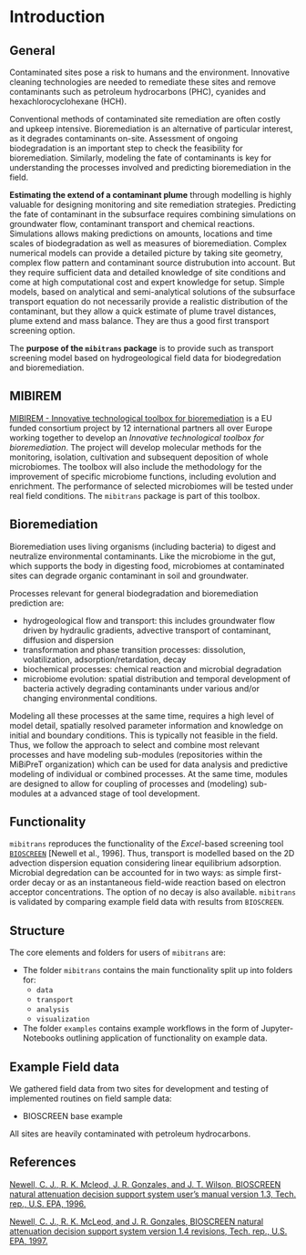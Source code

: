 # Introduction

## General

Contaminated sites pose a risk to humans and the environment. Innovative cleaning technologies are needed to remediate these sites and remove contaminants such as petroleum hydrocarbons (PHC), cyanides and hexachlorocyclohexane (HCH).

Conventional methods of contaminated site remediation are often costly and upkeep intensive. Bioremediation is an alternative of particular interest, as it degrades contaminants on-site. Assessment of ongoing biodegradation is an important step to check the feasibility for bioremediation. Similarly, modeling the fate of contaminants is key for understanding the processes involved and predicting bioremediation in the field. 

**Estimating the extend of a contaminant plume** through modelling is highly valuable for designing monitoring and site remediation strategies. Predicting the fate of contaminant in the subsurface requires combining simulations on groundwater flow, contaminant transport and chemical reactions. Simulations allows making predictions on amounts, locations and time scales of biodegradation as well as measures of bioremediation. Complex numerical models can provide a detailed picture by taking site geometry, complex flow pattern and contaminant source distrubution into account. But they require sufficient data and detailed knowledge of site conditions and come at high computational cost and expert knowledge for setup. Simple models, based on analytical and semi-analytical solutions of the subsurface transport equation do not necessarily provide a realistic distribution of the contaminant, but they allow a quick estimate of plume travel distances, plume extend and mass balance. They are thus a good first transport screening option.

The **purpose of the `mibitrans` package** is to provide such as transport screening model based on hydrogeological field data for biodegredation and bioremediation. 

## MIBIREM

[MIBIREM - Innovative technological toolbox for bioremediation](https://www.mibirem.eu/) is a EU funded consortium project by 12 international partners all over Europe working together to develop an *Innovative technological toolbox for bioremediation*. The project will develop molecular methods for the monitoring, isolation, cultivation and subsequent deposition of whole microbiomes. The toolbox will also include the methodology for the improvement of specific microbiome functions, including evolution and enrichment. The performance of selected microbiomes will be tested under real field conditions. The `mibitrans` package is part of this toolbox.

## Bioremediation

Bioremediation uses living organisms (including bacteria) to digest and neutralize environmental contaminants. Like the microbiome in the gut, which supports the body in digesting food, microbiomes at contaminated sites can degrade organic contaminant in soil and groundwater.

Processes relevant for general biodegradation and bioremediation prediction are:

+ hydrogeological flow and transport: this includes groundwater flow driven by hydraulic gradients, advective transport of contaminant, diffusion and dispersion
+ transformation and phase transition processes: dissolution, volatilization, adsorption/retardation, decay
+ biochemical processes: chemical reaction and microbial degradation
+ microbiome evolution: spatial distribution and temporal development of bacteria actively degrading contaminants under various and/or changing environmental conditions.

Modeling all these processes at the same time, requires a high level of model detail, spatially resolved parameter information and knowledge on initial and boundary conditions. This is typically not feasible in the field. Thus, we follow the approach to select and combine most relevant processes and have modeling sub-modules (repositories within the MiBiPreT organization) which can be used for data analysis and predictive modeling of individual or combined processes. At the same time, modules are designed to allow for coupling of processes and (modeling) sub-modules at a advanced stage of tool development.

## Functionality

`mibitrans` reproduces the functionality of the *Excel*-based screening tool [`BIOSCREEN`](https://www.epa.gov/water-research/bioscreen-natural-attenuation-decision-support-system) [Newell et al., 1996]. Thus, transport is modelled based on the 2D advection dispersion equation considering linear equilibrium adsorption. Microbial degredation can be accounted for in two ways: as simple first-order decay or as an instantaneous field-wide reaction based on electron acceptor concentrations. The option of no decay is also available. `mibitrans` is validated by comparing example field data with results from `BIOSCREEN`. 

## Structure

The core elements and folders for users of `mibitrans` are:

* The folder `mibitrans` contains the main functionality split up into folders for:
    * `data`
    * `transport`
    * `analysis` 
    * `visualization`
* The folder `examples` contains example workflows in the form of Jupyter-Notebooks outlining application of functionality on example data.

## Example Field data

We gathered field data from two sites for development and testing of implemented routines on field sample data:

* BIOSCREEN base example

All sites are heavily contaminated with petroleum hydrocarbons. 

## References

[Newell, C. J., R. K. Mcleod, J. R. Gonzales, and J. T. Wilson, BIOSCREEN natural attenuation decision support system user’s manual version 1.3, Tech. rep., U.S. EPA, 1996.](https://nepis.epa.gov/Exe/ZyPURL.cgi?Dockey=P1007K50.TXT)

[Newell, C. J., R. K. McLeod, and J. R. Gonzales, BIOSCREEN natural attenuation decision support system version 1.4 revisions, Tech. rep., U.S. EPA, 1997.](https://d3pcsg2wjq9izr.cloudfront.net/files/6377/download/651291/0-3.pdf)
